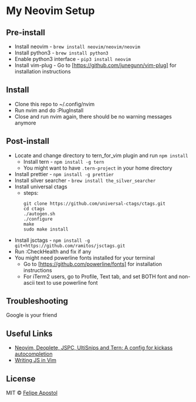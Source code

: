 # My Neovim Setup

## Pre-install

- Install neovim - `brew install neovim/neovim/neovim`
- Install python3 - `brew install python3`
- Enable python3 interface - `pip3 install neovim`
- Install vim-plug - Go to [https://github.com/junegunn/vim-plug] for installation instructions

## Install

- Clone this repo to ~/.config/nvim
- Run nvim and do :PlugInstall
- Close and run nvim again, there should be no warning messages anymore

## Post-install

- Locate and change directory to tern_for_vim plugin and run `npm install`
  - Install tern - `npm install -g tern`
  - You might want to have `.tern-project` in your home directory
- Install prettier - `npm install -g prettier`
- Install silver searcher - `brew install the_silver_searcher`
- Install universal ctags
  - steps:
      ```
      git clone https://github.com/universal-ctags/ctags.git
      cd ctags
      ./autogen.sh 
      ./configure
      make
      sudo make install
      ```
- Install jsctags - `npm install -g git+https://github.com/ramitos/jsctags.git`
- Run :CheckHealth and fix if any
- You might need powerline fonts installed for your terminal
  - Go to [https://github.com/powerline/fonts] for installation instructions
  - For iTerm2 users, go to Profile, Text tab, and set BOTH font and non-ascii text to use powerline font

## Troubleshooting

Google is your friend

## Useful Links

- [Neovim, Deoplete, JSPC, UltiSnips and Tern: A config for kickass autocompletion](https://www.gregjs.com/vim/2016/neovim-deoplete-jspc-ultisnips-and-tern-a-config-for-kickass-autocompletion/)
- [Writing JS in Vim](https://medium.com/@alexlafroscia/writing-js-in-vim-4c971a95fd49)

## License

MIT © [Felipe Apostol](https://github.com/flipjs)
